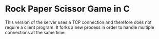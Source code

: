 Rock Paper Scissor Game in C
======
This version of the server uses a TCP connection and therefore does not require a client program. It forks a new process in order to handle multiple connections at the same time.
